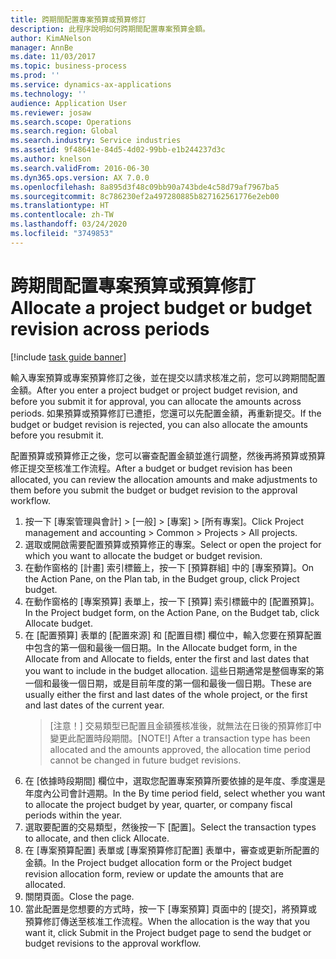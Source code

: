 ```yaml
---
title: 跨期間配置專案預算或預算修訂
description: 此程序說明如何跨期間配置專案預算金額。
author: KimANelson
manager: AnnBe
ms.date: 11/03/2017
ms.topic: business-process
ms.prod: ''
ms.service: dynamics-ax-applications
ms.technology: ''
audience: Application User
ms.reviewer: josaw
ms.search.scope: Operations
ms.search.region: Global
ms.search.industry: Service industries
ms.assetid: 9f48641e-84d5-4d02-99bb-e1b244237d3c
ms.author: knelson
ms.search.validFrom: 2016-06-30
ms.dyn365.ops.version: AX 7.0.0
ms.openlocfilehash: 8a895d3f48c09bb90a743bde4c58d79af7967ba5
ms.sourcegitcommit: 8c786230ef2a497280885b827162561776e2eb00
ms.translationtype: HT
ms.contentlocale: zh-TW
ms.lasthandoff: 03/24/2020
ms.locfileid: "3749853"
---
```

# <a name="allocate-a-project-budget-or-budget-revision-across-periods"></a><span data-ttu-id="51af4-103">跨期間配置專案預算或預算修訂</span><span class="sxs-lookup"><span data-stu-id="51af4-103">Allocate a project budget or budget revision across periods</span></span>

[!include [task guide banner](../../includes/task-guide-banner.md)]

<span data-ttu-id="51af4-104">輸入專案預算或專案預算修訂之後，並在提交以請求核准之前，您可以跨期間配置金額。</span><span class="sxs-lookup"><span data-stu-id="51af4-104">After you enter a project budget or project budget revision, and before you submit it for approval, you can allocate the amounts across periods.</span></span> <span data-ttu-id="51af4-105">如果預算或預算修訂已遭拒，您還可以先配置金額，再重新提交。</span><span class="sxs-lookup"><span data-stu-id="51af4-105">If the budget or budget revision is rejected, you can also allocate the amounts before you resubmit it.</span></span> 

<span data-ttu-id="51af4-106">配置預算或預算修正之後，您可以審查配置金額並進行調整，然後再將預算或預算修正提交至核准工作流程。</span><span class="sxs-lookup"><span data-stu-id="51af4-106">After a budget or budget revision has been allocated, you can review the allocation amounts and make adjustments to them before you submit the budget or budget revision to the approval workflow.</span></span> 

1. <span data-ttu-id="51af4-107">按一下 [專案管理與會計] > [一般] > [專案] > [所有專案]。</span><span class="sxs-lookup"><span data-stu-id="51af4-107">Click Project management and accounting > Common > Projects > All projects.</span></span> 
2. <span data-ttu-id="51af4-108">選取或開啟需要配置預算或預算修正的專案。</span><span class="sxs-lookup"><span data-stu-id="51af4-108">Select or open the project for which you want to allocate the budget or budget revision.</span></span> 
3. <span data-ttu-id="51af4-109">在動作窗格的 [計畫] 索引標籤上，按一下 [預算群組] 中的 [專案預算]。</span><span class="sxs-lookup"><span data-stu-id="51af4-109">On the Action Pane, on the Plan tab, in the Budget group, click Project budget.</span></span> 
4. <span data-ttu-id="51af4-110">在動作窗格的 [專案預算] 表單上，按一下 [預算] 索引標籤中的 [配置預算]。</span><span class="sxs-lookup"><span data-stu-id="51af4-110">In the Project budget form, on the Action Pane, on the Budget tab, click Allocate budget.</span></span> 
5. <span data-ttu-id="51af4-111">在 [配置預算] 表單的 [配置來源] 和 [配置目標] 欄位中，輸入您要在預算配置中包含的第一個和最後一個日期。</span><span class="sxs-lookup"><span data-stu-id="51af4-111">In the Allocate budget form, in the Allocate from and Allocate to fields, enter the first and last dates that you want to include in the budget allocation.</span></span> <span data-ttu-id="51af4-112">這些日期通常是整個專案的第一個和最後一個日期，或是目前年度的第一個和最後一個日期。</span><span class="sxs-lookup"><span data-stu-id="51af4-112">These are usually either the first and last dates of the whole project, or the first and last dates of the current year.</span></span>  
   > <span data-ttu-id="51af4-113">[注意！] 交易類型已配置且金額獲核准後，就無法在日後的預算修訂中變更此配置時段期間。</span><span class="sxs-lookup"><span data-stu-id="51af4-113">[NOTE!] After a transaction type has been allocated and the amounts approved, the allocation time period cannot be changed in future budget revisions.</span></span> 
6. <span data-ttu-id="51af4-114">在 [依據時段期間] 欄位中，選取您配置專案預算所要依據的是年度、季度還是年度內公司會計週期。</span><span class="sxs-lookup"><span data-stu-id="51af4-114">In the By time period field, select whether you want to allocate the project budget by year, quarter, or company fiscal periods within the year.</span></span>
7. <span data-ttu-id="51af4-115">選取要配置的交易類型，然後按一下 [配置]。</span><span class="sxs-lookup"><span data-stu-id="51af4-115">Select the transaction types to allocate, and then click Allocate.</span></span> 
8. <span data-ttu-id="51af4-116">在 [專案預算配置] 表單或 [專案預算修訂配置] 表單中，審查或更新所配置的金額。</span><span class="sxs-lookup"><span data-stu-id="51af4-116">In the Project budget allocation form or the Project budget revision allocation form, review or update the amounts that are allocated.</span></span> 
9. <span data-ttu-id="51af4-117">關閉頁面。</span><span class="sxs-lookup"><span data-stu-id="51af4-117">Close the page.</span></span>
10. <span data-ttu-id="51af4-118">當此配置是您想要的方式時，按一下 [專案預算] 頁面中的 [提交]，將預算或預算修訂傳送至核准工作流程。</span><span class="sxs-lookup"><span data-stu-id="51af4-118">When the allocation is the way that you want it, click Submit in the Project budget page to send the budget or budget revisions to the approval workflow.</span></span>  


